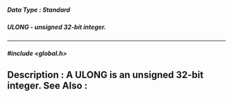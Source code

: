 ##### Data Type : Standard
##### ULONG - unsigned 32-bit integer.
---
##### #include <global.h>
**Description :**
A ULONG is an unsigned 32-bit integer.
**See Also :**
[](D:/md_files/.md)
---
